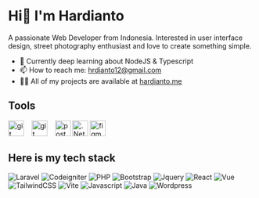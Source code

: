 <h1>Hi👋 I'm Hardianto</h1>
<p>A passionate Web Developer from Indonesia. Interested in user interface design, street photography enthusiast and love to create something simple.</p>

- 📖 Currently deep learning about NodeJS & Typescript
- 📫 How to reach me: hrdianto12@gmail.com
- 👨‍💻 All of my projects are available at [hardianto.me](hardianto.me)

## Tools
<span>
<img src="https://www.vectorlogo.zone/logos/visualstudio_code/visualstudio_code-icon.svg" alt="git" height="32px" title="Git" />
</span>&nbsp;&nbsp;
<span>
<img src="https://www.vectorlogo.zone/logos/git-scm/git-scm-icon.svg" alt="git" height="32px" title="Git" />
</span>&nbsp;&nbsp;
<span>
<img src="https://www.vectorlogo.zone/logos/getpostman/getpostman-icon.svg" alt="postman" height="32px" title="Postman" />
</span>
<span>
<img src="https://www.vectorlogo.zone/logos/dotnet/dotnet-icon.svg" alt=".Net Programmer" height="32px" title="Postman" />
</span>
<span>
<img src="https://www.vectorlogo.zone/logos/figma/figma-icon.svg" alt="figma" height="32px" title="Figma" />
</span>


## Here is my tech stack
![Laravel](https://img.shields.io/badge/Laravel-10202C?style=for-the-badge&logo=laravel&logoColor=white)
![Codeigniter](https://img.shields.io/badge/Codeigniter-10202C?style=for-the-badge&logo=codeigniter&logoColor=white)
![PHP](https://img.shields.io/badge/PHP-10202C?style=for-the-badge&logo=php&logoColor=white)
![Bootstrap](https://img.shields.io/badge/Bootstrap-10202C?style=for-the-badge&logo=bootstrap&logoColor=white)
![Jquery](https://img.shields.io/badge/Jquery-10202C?style=for-the-badge&logo=jquery&logoColor=white)
![React](https://img.shields.io/badge/React.js-10202C?style=for-the-badge&logo=react&logoColor=white)
![Vue](https://img.shields.io/badge/Vue.js-10202C?style=for-the-badge&logo=vuedotjs&logoColor=4FC08D)
![TailwindCSS](https://img.shields.io/badge/Tailwind_CSS-10202C?style=for-the-badge&logo=tailwind-css&logoColor=white)
![Vite](https://img.shields.io/badge/Vite-10202C?style=for-the-badge&logo=vite&logoColor=FFD62E)
![Javascript](https://img.shields.io/badge/JavaScript-10202C?style=for-the-badge&logo=javascript&logoColor=F7DF1E)
![Java](https://img.shields.io/badge/Java-10202C?style=for-the-badge&logo=java&logoColor=white)
![Wordpress](https://img.shields.io/badge/Wodrpress-10202C?style=for-the-badge&logo=wordpress&logoColor=white)
